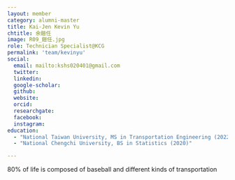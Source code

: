 ```yaml
---
layout: member
category: alumni-master
title: Kai-Jen Kevin Yu
chtitle: 余鎧任
image: R09_鎧任.jpg
role: Technician Specialist@KCG
permalink: 'team/kevinyu'
social:
  email: mailto:kshs020401@gmail.com
  twitter: 
  linkedin: 
  google-scholar: 
  github: 
  website: 
  orcid: 
  researchgate: 
  facebook: 
  instagram: 
education:
  - "National Taiwan University, MS in Transportation Engineering (2022)"
  - "National Chengchi University, BS in Statistics (2020)"

---
```



80% of life is composed of baseball and different kinds of transportation
